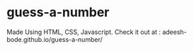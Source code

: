 # guess-a-number
Made Using HTML, CSS, Javascript. Check it out at : adeesh-bode.github.io/guess-a-number/
